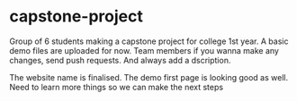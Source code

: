 # capstone-project

Group of 6 students making a capstone project for college 1st year.
A basic demo files are uploaded for now. Team members if you wanna make any changes, send push requests. And always add a dscription.

The website name is finalised. 
The demo first page is looking good as well. 
Need to learn more things so we can make the next steps
